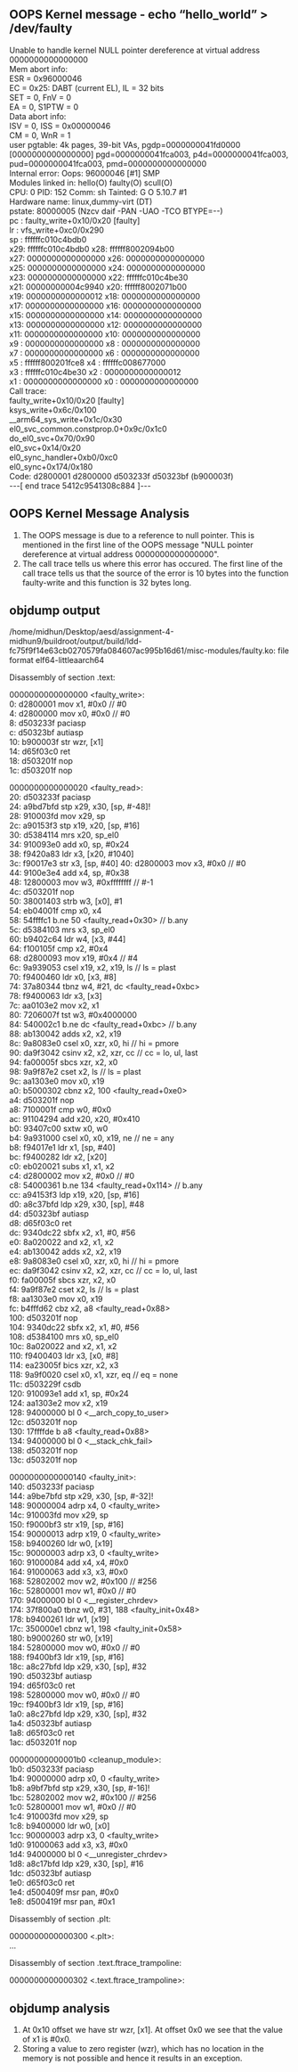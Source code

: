 ## OOPS Kernel message - echo “hello_world” > /dev/faulty  

Unable to handle kernel NULL pointer dereference at virtual address 0000000000000000  
Mem abort info:  
  ESR = 0x96000046  
  EC = 0x25: DABT (current EL), IL = 32 bits  
  SET = 0, FnV = 0  
  EA = 0, S1PTW = 0  
Data abort info:  
  ISV = 0, ISS = 0x00000046  
  CM = 0, WnR = 1  
user pgtable: 4k pages, 39-bit VAs, pgdp=0000000041fd0000  
[0000000000000000] pgd=0000000041fca003, p4d=0000000041fca003, pud=0000000041fca003, pmd=0000000000000000  
Internal error: Oops: 96000046 [#1] SMP  
Modules linked in: hello(O) faulty(O) scull(O)  
CPU: 0 PID: 152 Comm: sh Tainted: G           O      5.10.7 #1  
Hardware name: linux,dummy-virt (DT)  
pstate: 80000005 (Nzcv daif -PAN -UAO -TCO BTYPE=--)  
pc : faulty_write+0x10/0x20 [faulty]  
lr : vfs_write+0xc0/0x290  
sp : ffffffc010c4bdb0  
x29: ffffffc010c4bdb0 x28: ffffff8002094b00   
x27: 0000000000000000 x26: 0000000000000000   
x25: 0000000000000000 x24: 0000000000000000   
x23: 0000000000000000 x22: ffffffc010c4be30   
x21: 00000000004c9940 x20: ffffff8002071b00   
x19: 0000000000000012 x18: 0000000000000000   
x17: 0000000000000000 x16: 0000000000000000   
x15: 0000000000000000 x14: 0000000000000000   
x13: 0000000000000000 x12: 0000000000000000   
x11: 0000000000000000 x10: 0000000000000000   
x9 : 0000000000000000 x8 : 0000000000000000   
x7 : 0000000000000000 x6 : 0000000000000000   
x5 : ffffff800201fce8 x4 : ffffffc008677000   
x3 : ffffffc010c4be30 x2 : 0000000000000012   
x1 : 0000000000000000 x0 : 0000000000000000   
Call trace:  
 faulty_write+0x10/0x20 [faulty]  
 ksys_write+0x6c/0x100  
 __arm64_sys_write+0x1c/0x30  
 el0_svc_common.constprop.0+0x9c/0x1c0  
 do_el0_svc+0x70/0x90  
 el0_svc+0x14/0x20  
 el0_sync_handler+0xb0/0xc0  
 el0_sync+0x174/0x180  
Code: d2800001 d2800000 d503233f d50323bf (b900003f)   
---[ end trace 5412c9541308c884 ]---  

## OOPS Kernel Message Analysis  

1. The OOPS message is due to a reference to null pointer. This is mentioned in the first line of the OOPS message "NULL pointer dereference at virtual address 0000000000000000".  
2. The call trace tells us where this error has occured. The first line of the call trace tells us that the source of the error is 10 bytes into the function faulty-write and this function is 32 bytes long.  


## objdump output  

/home/midhun/Desktop/aesd/assignment-4-midhun9/buildroot/output/build/ldd-fc75f9f14e63cb0270579fa084607ac995b16d61/misc-modules/faulty.ko:     file format elf64-littleaarch64  


Disassembly of section .text:  

0000000000000000 <faulty_write>:  
   0:	d2800001 	mov	x1, #0x0                   	// #0  
   4:	d2800000 	mov	x0, #0x0                   	// #0  
   8:	d503233f 	paciasp  
   c:	d50323bf 	autiasp  
  10:	b900003f 	str	wzr, [x1]  
  14:	d65f03c0 	ret  
  18:	d503201f 	nop  
  1c:	d503201f 	nop  

0000000000000020 <faulty_read>:  
  20:	d503233f 	paciasp  
  24:	a9bd7bfd 	stp	x29, x30, [sp, #-48]!  
  28:	910003fd 	mov	x29, sp  
  2c:	a90153f3 	stp	x19, x20, [sp, #16]  
  30:	d5384114 	mrs	x20, sp_el0  
  34:	910093e0 	add	x0, sp, #0x24  
  38:	f9420a83 	ldr	x3, [x20, #1040]  
  3c:	f90017e3 	str	x3, [sp, #40]
  40:	d2800003 	mov	x3, #0x0                   	// #0  
  44:	9100e3e4 	add	x4, sp, #0x38  
  48:	12800003 	mov	w3, #0xffffffff            	// #-1  
  4c:	d503201f 	nop  
  50:	38001403 	strb	w3, [x0], #1  
  54:	eb04001f 	cmp	x0, x4  
  58:	54ffffc1 	b.ne	50 <faulty_read+0x30>  // b.any  
  5c:	d5384103 	mrs	x3, sp_el0  
  60:	b9402c64 	ldr	w4, [x3, #44]  
  64:	f100105f 	cmp	x2, #0x4  
  68:	d2800093 	mov	x19, #0x4                   	// #4  
  6c:	9a939053 	csel	x19, x2, x19, ls  // ls = plast  
  70:	f9400460 	ldr	x0, [x3, #8]  
  74:	37a80344 	tbnz	w4, #21, dc <faulty_read+0xbc>  
  78:	f9400063 	ldr	x3, [x3]  
  7c:	aa0103e2 	mov	x2, x1  
  80:	7206007f 	tst	w3, #0x4000000  
  84:	540002c1 	b.ne	dc <faulty_read+0xbc>  // b.any  
  88:	ab130042 	adds	x2, x2, x19  
  8c:	9a8083e0 	csel	x0, xzr, x0, hi  // hi = pmore  
  90:	da9f3042 	csinv	x2, x2, xzr, cc  // cc = lo, ul, last  
  94:	fa00005f 	sbcs	xzr, x2, x0  
  98:	9a9f87e2 	cset	x2, ls  // ls = plast  
  9c:	aa1303e0 	mov	x0, x19  
  a0:	b5000302 	cbnz	x2, 100 <faulty_read+0xe0>  
  a4:	d503201f 	nop  
  a8:	7100001f 	cmp	w0, #0x0  
  ac:	91104294 	add	x20, x20, #0x410  
  b0:	93407c00 	sxtw	x0, w0  
  b4:	9a931000 	csel	x0, x0, x19, ne  // ne = any  
  b8:	f94017e1 	ldr	x1, [sp, #40]  
  bc:	f9400282 	ldr	x2, [x20]  
  c0:	eb020021 	subs	x1, x1, x2  
  c4:	d2800002 	mov	x2, #0x0                   	// #0  
  c8:	54000361 	b.ne	134 <faulty_read+0x114>  // b.any  
  cc:	a94153f3 	ldp	x19, x20, [sp, #16]  
  d0:	a8c37bfd 	ldp	x29, x30, [sp], #48  
  d4:	d50323bf 	autiasp  
  d8:	d65f03c0 	ret  
  dc:	9340dc22 	sbfx	x2, x1, #0, #56  
  e0:	8a020022 	and	x2, x1, x2  
  e4:	ab130042 	adds	x2, x2, x19  
  e8:	9a8083e0 	csel	x0, xzr, x0, hi  // hi = pmore  
  ec:	da9f3042 	csinv	x2, x2, xzr, cc  // cc = lo, ul, last  
  f0:	fa00005f 	sbcs	xzr, x2, x0  
  f4:	9a9f87e2 	cset	x2, ls  // ls = plast  
  f8:	aa1303e0 	mov	x0, x19  
  fc:	b4fffd62 	cbz	x2, a8 <faulty_read+0x88>  
 100:	d503201f 	nop  
 104:	9340dc22 	sbfx	x2, x1, #0, #56  
 108:	d5384100 	mrs	x0, sp_el0  
 10c:	8a020022 	and	x2, x1, x2  
 110:	f9400403 	ldr	x3, [x0, #8]  
 114:	ea23005f 	bics	xzr, x2, x3  
 118:	9a9f0020 	csel	x0, x1, xzr, eq  // eq = none  
 11c:	d503229f 	csdb  
 120:	910093e1 	add	x1, sp, #0x24  
 124:	aa1303e2 	mov	x2, x19  
 128:	94000000 	bl	0 <__arch_copy_to_user>  
 12c:	d503201f 	nop  
 130:	17ffffde 	b	a8 <faulty_read+0x88>  
 134:	94000000 	bl	0 <__stack_chk_fail>  
 138:	d503201f 	nop  
 13c:	d503201f 	nop  

0000000000000140 <faulty_init>:  
 140:	d503233f 	paciasp  
 144:	a9be7bfd 	stp	x29, x30, [sp, #-32]!  
 148:	90000004 	adrp	x4, 0 <faulty_write>  
 14c:	910003fd 	mov	x29, sp  
 150:	f9000bf3 	str	x19, [sp, #16]  
 154:	90000013 	adrp	x19, 0 <faulty_write>  
 158:	b9400260 	ldr	w0, [x19]  
 15c:	90000003 	adrp	x3, 0 <faulty_write>  
 160:	91000084 	add	x4, x4, #0x0  
 164:	91000063 	add	x3, x3, #0x0  
 168:	52802002 	mov	w2, #0x100                 	// #256  
 16c:	52800001 	mov	w1, #0x0                   	// #0  
 170:	94000000 	bl	0 <__register_chrdev>  
 174:	37f800a0 	tbnz	w0, #31, 188 <faulty_init+0x48>  
 178:	b9400261 	ldr	w1, [x19]  
 17c:	350000e1 	cbnz	w1, 198 <faulty_init+0x58>  
 180:	b9000260 	str	w0, [x19]  
 184:	52800000 	mov	w0, #0x0                   	// #0  
 188:	f9400bf3 	ldr	x19, [sp, #16]  
 18c:	a8c27bfd 	ldp	x29, x30, [sp], #32  
 190:	d50323bf 	autiasp  
 194:	d65f03c0 	ret  
 198:	52800000 	mov	w0, #0x0                   	// #0  
 19c:	f9400bf3 	ldr	x19, [sp, #16]  
 1a0:	a8c27bfd 	ldp	x29, x30, [sp], #32  
 1a4:	d50323bf 	autiasp  
 1a8:	d65f03c0 	ret  
 1ac:	d503201f 	nop  

00000000000001b0 <cleanup_module>:  
 1b0:	d503233f 	paciasp  
 1b4:	90000000 	adrp	x0, 0 <faulty_write>  
 1b8:	a9bf7bfd 	stp	x29, x30, [sp, #-16]!  
 1bc:	52802002 	mov	w2, #0x100                 	// #256  
 1c0:	52800001 	mov	w1, #0x0                   	// #0  
 1c4:	910003fd 	mov	x29, sp  
 1c8:	b9400000 	ldr	w0, [x0]  
 1cc:	90000003 	adrp	x3, 0 <faulty_write>  
 1d0:	91000063 	add	x3, x3, #0x0  
 1d4:	94000000 	bl	0 <__unregister_chrdev>  
 1d8:	a8c17bfd 	ldp	x29, x30, [sp], #16  
 1dc:	d50323bf 	autiasp  
 1e0:	d65f03c0 	ret  
 1e4:	d500409f 	msr	pan, #0x0  
 1e8:	d500419f 	msr	pan, #0x1  

Disassembly of section .plt:  

0000000000000300 <.plt>:  
	...  

Disassembly of section .text.ftrace_trampoline:  

0000000000000302 <.text.ftrace_trampoline>:  

## objdump analysis  
1. At 0x10 offset we have str wzr, [x1]. At offset 0x0 we see that the value of x1 is #0x0.  
2. Storing a value to zero register (wzr), which has no location in the memory is not possible and hence it results in an exception.  
